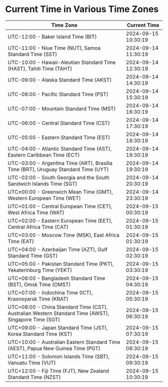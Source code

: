 # Current Time in Various Time Zones

| Time Zone | Current Time |
|-----------|--------------|
| UTC-12:00 - Baker Island Time (BIT) | 2024-09-15 10:30:19 |
| UTC-11:00 - Niue Time (NUT), Samoa Standard Time (SST) | 2024-09-14 11:30:19 |
| UTC-10:00 - Hawaii-Aleutian Standard Time (HAST), Tahiti Time (TAHT) | 2024-09-14 12:30:19 |
| UTC-09:00 - Alaska Standard Time (AKST) | 2024-09-14 14:30:19 |
| UTC-08:00 - Pacific Standard Time (PST) | 2024-09-14 15:30:19 |
| UTC-07:00 - Mountain Standard Time (MST) | 2024-09-14 16:30:19 |
| UTC-06:00 - Central Standard Time (CST) | 2024-09-14 17:30:19 |
| UTC-05:00 - Eastern Standard Time (EST) | 2024-09-14 18:30:19 |
| UTC-04:00 - Atlantic Standard Time (AST), Eastern Caribbean Time (ECT) | 2024-09-14 19:30:19 |
| UTC-03:00 - Argentina Time (ART), Brasília Time (BRT), Uruguay Standard Time (UYT) | 2024-09-14 19:30:19 |
| UTC-02:00 - South Georgia and the South Sandwich Islands Time (SGT) | 2024-09-14 20:30:19 |
| UTC±00:00 - Greenwich Mean Time (GMT), Western European Time (WET) | 2024-09-14 23:30:19 |
| UTC+01:00 - Central European Time (CET), West Africa Time (WAT) | 2024-09-15 00:30:19 |
| UTC+02:00 - Eastern European Time (EET), Central Africa Time (CAT) | 2024-09-15 01:30:19 |
| UTC+03:00 - Moscow Time (MSK), East Africa Time (EAT) | 2024-09-15 01:30:19 |
| UTC+04:00 - Azerbaijan Time (AZT), Gulf Standard Time (GST) | 2024-09-15 02:30:19 |
| UTC+05:00 - Pakistan Standard Time (PKT), Yekaterinburg Time (YEKT) | 2024-09-15 03:30:19 |
| UTC+06:00 - Bangladesh Standard Time (BST), Omsk Time (OMST) | 2024-09-15 04:30:19 |
| UTC+07:00 - Indochina Time (ICT), Krasnoyarsk Time (KRAT) | 2024-09-15 05:30:19 |
| UTC+08:00 - China Standard Time (CST), Australian Western Standard Time (AWST), Singapore Time (SGT) | 2024-09-15 06:30:19 |
| UTC+09:00 - Japan Standard Time (JST), Korea Standard Time (KST) | 2024-09-15 07:30:19 |
| UTC+10:00 - Australian Eastern Standard Time (AEST), Papua New Guinea Time (PGT) | 2024-09-15 08:30:19 |
| UTC+11:00 - Solomon Islands Time (SBT), Vanuatu Time (VUT) | 2024-09-15 09:30:19 |
| UTC+12:00 - Fiji Time (FJT), New Zealand Standard Time (NZST) | 2024-09-15 10:30:19 |
